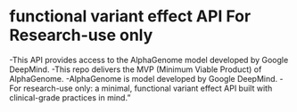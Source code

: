 # functional variant effect API For Research-use only
-This API provides access to the AlphaGenome model developed by Google DeepMind.
-This repo delivers the MVP (Minimum Viable Product) of AlphaGenome.
-AlphaGenome is model developed by Google DeepMind.
-For research-use only: a minimal, functional variant effect API built with clinical-grade practices in mind.”

